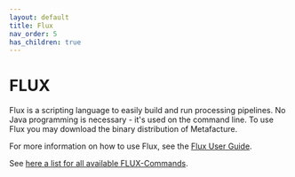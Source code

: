 ```yaml
---
layout: default
title: Flux
nav_order: 5
has_children: true
---
```


# FLUX

Flux is a scripting language to easily build and run processing pipelines. No Java programming is necessary - it's used on the command line. To use Flux you may download the binary distribution of Metafacture.

For more information on how to use Flux, see the [Flux User Guide](Flux-User-Guide.html).

See [here a list for all available FLUX-Commands](flux-commands.html).